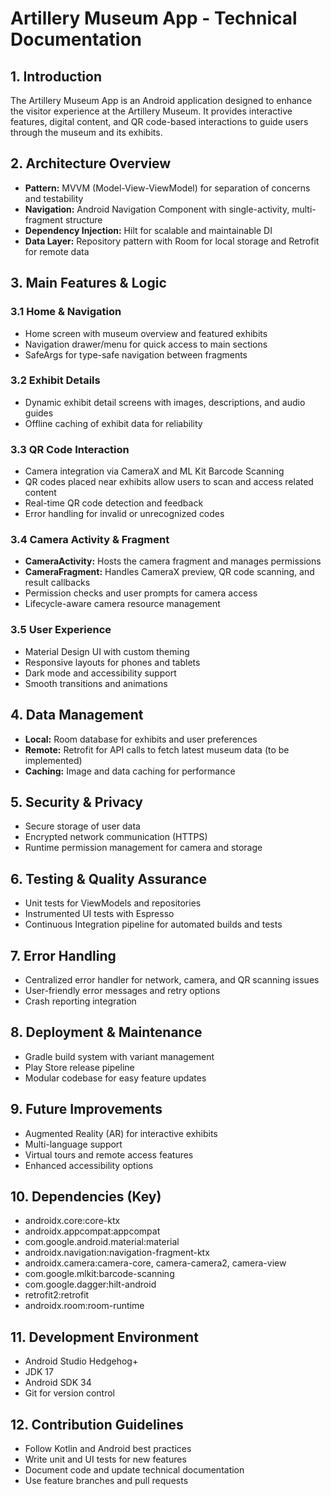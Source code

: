 # Artillery Museum App - Technical Documentation

## 1. Introduction
The Artillery Museum App is an Android application designed to enhance the visitor experience at the Artillery Museum. It provides interactive features, digital content, and QR code-based interactions to guide users through the museum and its exhibits.

## 2. Architecture Overview
- **Pattern:** MVVM (Model-View-ViewModel) for separation of concerns and testability
- **Navigation:** Android Navigation Component with single-activity, multi-fragment structure
- **Dependency Injection:** Hilt for scalable and maintainable DI
- **Data Layer:** Repository pattern with Room for local storage and Retrofit for remote data

## 3. Main Features & Logic
### 3.1 Home & Navigation
- Home screen with museum overview and featured exhibits
- Navigation drawer/menu for quick access to main sections
- SafeArgs for type-safe navigation between fragments

### 3.2 Exhibit Details
- Dynamic exhibit detail screens with images, descriptions, and audio guides
- Offline caching of exhibit data for reliability

### 3.3 QR Code Interaction
- Camera integration via CameraX and ML Kit Barcode Scanning
- QR codes placed near exhibits allow users to scan and access related content
- Real-time QR code detection and feedback
- Error handling for invalid or unrecognized codes

### 3.4 Camera Activity & Fragment
- **CameraActivity:** Hosts the camera fragment and manages permissions
- **CameraFragment:** Handles CameraX preview, QR code scanning, and result callbacks
- Permission checks and user prompts for camera access
- Lifecycle-aware camera resource management

### 3.5 User Experience
- Material Design UI with custom theming
- Responsive layouts for phones and tablets
- Dark mode and accessibility support
- Smooth transitions and animations

## 4. Data Management
- **Local:** Room database for exhibits and user preferences
- **Remote:** Retrofit for API calls to fetch latest museum data (to be implemented)
- **Caching:** Image and data caching for performance

## 5. Security & Privacy
- Secure storage of user data
- Encrypted network communication (HTTPS)
- Runtime permission management for camera and storage

## 6. Testing & Quality Assurance
- Unit tests for ViewModels and repositories
- Instrumented UI tests with Espresso
- Continuous Integration pipeline for automated builds and tests

## 7. Error Handling
- Centralized error handler for network, camera, and QR scanning issues
- User-friendly error messages and retry options
- Crash reporting integration

## 8. Deployment & Maintenance
- Gradle build system with variant management
- Play Store release pipeline
- Modular codebase for easy feature updates

## 9. Future Improvements
- Augmented Reality (AR) for interactive exhibits
- Multi-language support
- Virtual tours and remote access features
- Enhanced accessibility options

## 10. Dependencies (Key)
- androidx.core:core-ktx
- androidx.appcompat:appcompat
- com.google.android.material:material
- androidx.navigation:navigation-fragment-ktx
- androidx.camera:camera-core, camera-camera2, camera-view
- com.google.mlkit:barcode-scanning
- com.google.dagger:hilt-android
- retrofit2:retrofit
- androidx.room:room-runtime

## 11. Development Environment
- Android Studio Hedgehog+
- JDK 17
- Android SDK 34
- Git for version control

## 12. Contribution Guidelines
- Follow Kotlin and Android best practices
- Write unit and UI tests for new features
- Document code and update technical documentation
- Use feature branches and pull requests


